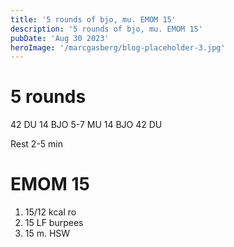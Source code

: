 ```yaml
---
title: '5 rounds of bjo, mu. EMOM 15'
description: '5 rounds of bjo, mu. EMOM 15'
pubDate: 'Aug 30 2023'
heroImage: '/marcgasberg/blog-placeholder-3.jpg'
---
```

# 5 rounds 
42 DU 
14 BJO
5-7 MU
14 BJO
42 DU

Rest 2-5 min 

# EMOM 15 
1. 15/12 kcal ro 
2. 15 LF burpees 
3. 15 m. HSW
